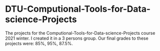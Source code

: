 # DTU-Computional-Tools-for-Data-science-Projects


The projects for the Computional-Tools-for-Data-science-Projects course 2021 winter. I created it in a 3 persons group. Our final grades to these projects were: 85%, 95%, 87.5%.
